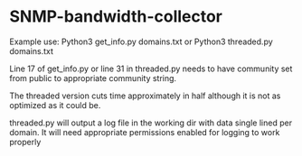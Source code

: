# SNMP-bandwidth-collector

Example use: Python3 get_info.py domains.txt or Python3 threaded.py domains.txt

Line 17 of get_info.py or line 31 in threaded.py needs to have community set from public to appropriate community string.

The threaded version cuts time approximately in half although it is not as optimized as it could be.

threaded.py will output a log file in the working dir with data single lined per domain.
It will need appropriate permissions enabled for logging to work properly

